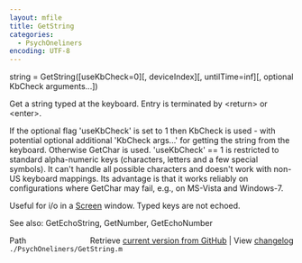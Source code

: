 ```yaml
---
layout: mfile
title: GetString
categories:
  - PsychOneliners
encoding: UTF-8
---
```


string = GetString\(\[useKbCheck=0\]\[, deviceIndex\]\[, untilTime=inf\]\[, optional KbCheck arguments...\]\)

Get a string typed at the keyboard. Entry is terminated by
<return\> or <enter\>.

If the optional flag 'useKbCheck' is set to 1 then KbCheck is used - with
potential optional additional 'KbCheck args...' for getting the string
from the keyboard. Otherwise GetChar is used. 'useKbCheck' == 1 is
restricted to standard alpha-numeric keys \(characters, letters and a few
special symbols\). It can't handle all possible characters and doesn't
work with non-US keyboard mappings. Its advantage is that it works
reliably on configurations where GetChar may fail, e.g., on MS-Vista and
Windows-7.

Useful for i/o in a [Screen](/docs/Screen) window. Typed keys are not echoed.

See also: GetEchoString, GetNumber, GetEchoNumber



<div class="code_header" style="text-align:right;">
  <span style="float:left;">Path&nbsp;&nbsp;</span> <span class="counter">Retrieve <a href=
  "https://raw.github.com/Psychtoolbox-3/Psychtoolbox-3/beta/./PsychOneliners/GetString.m">current version from GitHub</a> | View <a href=
  "https://github.com/Psychtoolbox-3/Psychtoolbox-3/commits/beta/./PsychOneliners/GetString.m">changelog</a></span>
</div>
<div class="code">
  <code>./PsychOneliners/GetString.m</code>
</div>
